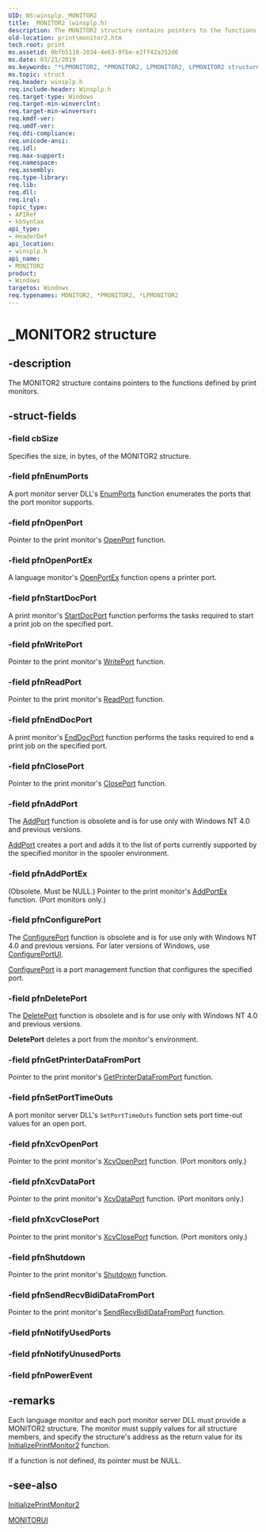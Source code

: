 ```yaml
---
UID: NS:winsplp._MONITOR2
title: _MONITOR2 (winsplp.h)
description: The MONITOR2 structure contains pointers to the functions defined by print monitors.
old-location: print\monitor2.htm
tech.root: print
ms.assetid: 0bfb5119-2034-4e63-9fbe-e2ff42a352d6
ms.date: 03/21/2019
ms.keywords: "*LPMONITOR2, *PMONITOR2, LPMONITOR2, LPMONITOR2 structure pointer [Print Devices], MONITOR2, MONITOR2 structure [Print Devices], PMONITOR2, PMONITOR2 structure pointer [Print Devices], _MONITOR2, print.monitor2, spoolfnc_db4ec1e7-1368-4695-bae0-91fd5dcd8a1a.xml, winsplp/LPMONITOR2, winsplp/MONITOR2, winsplp/PMONITOR2"
ms.topic: struct
req.header: winsplp.h
req.include-header: Winsplp.h
req.target-type: Windows
req.target-min-winverclnt: 
req.target-min-winversvr: 
req.kmdf-ver: 
req.umdf-ver: 
req.ddi-compliance: 
req.unicode-ansi: 
req.idl: 
req.max-support: 
req.namespace: 
req.assembly: 
req.type-library: 
req.lib: 
req.dll: 
req.irql: 
topic_type:
- APIRef
- kbSyntax
api_type:
- HeaderDef
api_location:
- winsplp.h
api_name:
- MONITOR2
product:
- Windows
targetos: Windows
req.typenames: MONITOR2, *PMONITOR2, *LPMONITOR2
---
```


# _MONITOR2 structure

## -description

The MONITOR2 structure contains pointers to the functions defined by print monitors.

## -struct-fields

### -field cbSize

Specifies the size, in bytes, of the MONITOR2 structure.

### -field pfnEnumPorts

A port monitor server DLL's [EnumPorts]() function enumerates the ports that the port monitor supports.

### -field pfnOpenPort

Pointer to the print monitor's [OpenPort]() function.

### -field pfnOpenPortEx

A language monitor's [OpenPortEx]() function opens a printer port.

### -field pfnStartDocPort

A print monitor's [StartDocPort]() function performs the tasks required to start a print job on the specified port.

### -field pfnWritePort

Pointer to the print monitor's [WritePort]() function.

### -field pfnReadPort

Pointer to the print monitor's [ReadPort]() function.

### -field pfnEndDocPort

A print monitor's [EndDocPort]() function performs the tasks required to end a print job on the specified port.

### -field pfnClosePort

Pointer to the print monitor's [ClosePort]() function.

### -field pfnAddPort

The [AddPort](https://docs.microsoft.com/previous-versions/ff545022(v=vs.85)) function is obsolete and is for use only with Windows NT 4.0 and previous versions.

[AddPort](https://docs.microsoft.com/previous-versions/ff545022(v=vs.85)) creates a port and adds it to the list of ports currently supported by the specified monitor in the spooler environment.

### -field pfnAddPortEx

(Obsolete. Must be NULL.) Pointer to the print monitor's [AddPortEx](https://docs.microsoft.com/previous-versions/ff545025(v%3dvs.85)) function. (Port monitors only.)

### -field pfnConfigurePort

The [ConfigurePort]() function is obsolete and is for use only with Windows NT 4.0 and previous versions. For later versions of Windows, use [ConfigurePortUI]().

[ConfigurePort]() is a port management function that configures the specified port.

### -field pfnDeletePort

The [DeletePort]() function is obsolete and is for use only with Windows NT 4.0 and previous versions.

**DeletePort** deletes a port from the monitor's environment.

### -field pfnGetPrinterDataFromPort

Pointer to the print monitor's [GetPrinterDataFromPort]() function.

### -field pfnSetPortTimeOuts

A port monitor server DLL's <code>SetPortTimeOuts</code> function sets port time-out values for an open port.

### -field pfnXcvOpenPort

Pointer to the print monitor's [XcvOpenPort]() function. (Port monitors only.)

### -field pfnXcvDataPort

Pointer to the print monitor's [XcvDataPort]() function. (Port monitors only.)

### -field pfnXcvClosePort

Pointer to the print monitor's [XcvClosePort]() function. (Port monitors only.)

### -field pfnShutdown

Pointer to the print monitor's [Shutdown]() function.

### -field pfnSendRecvBidiDataFromPort

Pointer to the print monitor's [SendRecvBidiDataFromPort]() function.

### -field pfnNotifyUsedPorts

### -field pfnNotifyUnusedPorts

### -field pfnPowerEvent

## -remarks

Each language monitor and each port monitor server DLL must provide a MONITOR2 structure. The monitor must supply values for all structure members, and specify the structure's address as the return value for its [InitializePrintMonitor2](https://docs.microsoft.com/windows-hardware/drivers/ddi/content/winsplp/nf-winsplp-initializeprintmonitor2) function.

If a function is not defined, its pointer must be NULL.

## -see-also

[InitializePrintMonitor2](https://docs.microsoft.com/windows-hardware/drivers/ddi/content/winsplp/nf-winsplp-initializeprintmonitor2)

[MONITORUI](https://docs.microsoft.com/windows-hardware/drivers/ddi/content/winsplp/ns-winsplp-_monitorui)
